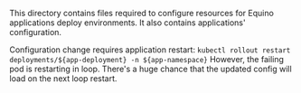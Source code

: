 This directory contains files required to configure resources for Equino applications deploy environments.
It also contains applications' configuration.

Configuration change requires application restart:
`kubectl rollout restart deployments/${app-deployment} -n ${app-namespace}`
However, the failing pod is restarting in loop. There's a huge chance that the updated config will load on the next loop restart.
